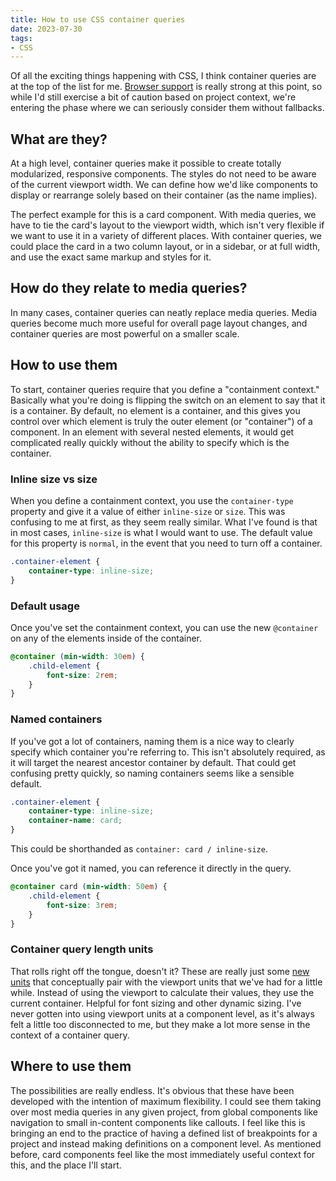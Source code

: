 ```yaml
---
title: How to use CSS container queries
date: 2023-07-30
tags:
- CSS
---
```


Of all the exciting things happening with CSS, I think container queries are at the top of the list for me. [Browser support](https://caniuse.com/css-container-queries) is really strong at this point, so while I'd still exercise a bit of caution based on project context, we're entering the phase where we can seriously consider them without fallbacks.

## What are they?

At a high level, container queries make it possible to create totally modularized, responsive components. The styles do not need to be aware of the current viewport width. We can define how we'd like components to display or rearrange solely based on their container (as the name implies).

The perfect example for this is a card component. With media queries, we have to tie the card's layout to the viewport width, which isn't very flexible if we want to use it in a variety of different places. With container queries, we could place the card in a two column layout, or in a sidebar, or at full width, and use the exact same markup and styles for it.

## How do they relate to media queries?

In many cases, container queries can neatly replace media queries. Media queries become much more useful for overall page layout changes, and container queries are most powerful on a smaller scale.

## How to use them

To start, container queries require that you define a "containment context." Basically what you're doing is flipping the switch on an element to say that it is a container. By default, no element is a container, and this gives you control over which element is truly the outer element (or "container") of a component. In an element with several nested elements, it would get complicated really quickly without the ability to specify which is the container.

### Inline size vs size

When you define a containment context, you use the `container-type` property and give it a value of either `inline-size` or `size`. This was confusing to me at first, as they seem really similar. What I've found is that in most cases, `inline-size` is what I would want to use. The default value for this property is `normal`, in the event that you need to turn off a container.

```CSS
.container-element {
	container-type: inline-size;
}
```

### Default usage

Once you've set the containment context, you can use the new `@container` on any of the elements inside of the container.

```CSS
@container (min-width: 30em) {
	.child-element {
		font-size: 2rem;
	}
}
```

### Named containers

If you've got a lot of containers, naming them is a nice way to clearly specify which container you're referring to. This isn't absolutely required, as it will target the nearest ancestor container by default. That could get confusing pretty quickly, so naming containers seems like a sensible default.

```CSS
.container-element {
	container-type: inline-size;
	container-name: card;
}
```

This could be shorthanded as `container: card / inline-size`.

Once you've got it named, you can reference it directly in the query.

```CSS
@container card (min-width: 50em) {
	.child-element {
		font-size: 3rem;
	}
}
```

### Container query length units

That rolls right off the tongue, doesn't it? These are really just some [new units](https://developer.mozilla.org/en-US/docs/Web/CSS/CSS_Container_Queries#container_query_length_units) that conceptually pair with the viewport units that we've had for a little while. Instead of using the viewport to calculate their values, they use the current container. Helpful for font sizing and other dynamic sizing. I've never gotten into using viewport units at a component level, as it's always felt a little too disconnected to me, but they make a lot more sense in the context of a container query.

## Where to use them

The possibilities are really endless. It's obvious that these have been developed with the intention of maximum flexibility. I could see them taking over most media queries in any given project, from global components like navigation to small in-content components like callouts. I feel like this is bringing an end to the practice of having a defined list of breakpoints for a project and instead making definitions on a component level. As mentioned before, card components feel like the most immediately useful context for this, and the place I'll start.
